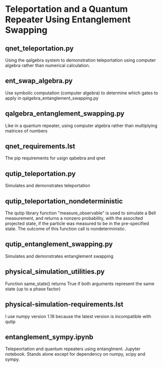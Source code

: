 # Teleportation and a Quantum Repeater Using Entanglement Swapping
## qnet_teleportation.py
Using the qalgebra system to demonstration teleportation using computer algebra rather than numerical calculation.
## ent_swap_algebra.py
Use symbolic computation (computer algebra) to determine which gates to apply in qalgebra_entanglement_swapping.py
## qalgebra_entanglement_swapping.py
Like in a quantum repeater, using computer algebra rather than multiplying matrices of numbers
## qnet_requirements.lst
The pip requirements for usign qabebra and qnet
## qutip_teleportation.py
Simulates and demonstrates teleportation
## qutip_teleportation_nondeterministic
The qutip library function "measure_observable" is used to simulate a Bell measurement, and returns a nonzero probability, with the associted projected state, if the particle was measured to be in the pre-specified state. The outcome of this function call is nondeterministic.
## qutip_entanglement_swapping.py
Simulates and demonstrates entanglement swapping
## physical_simulation_utilities.py
Function same_state() returns True if both arguments represent the same state (up to a phase factor)
## physical-simulation-requirements.lst
I use numpy version 1.18 because the latest version is incompatible with qutip
## entanglement_sympy.ipynb
Telepeortation and quantum repeaters using entanglment. Jupyter notebook. Stands alone except for dependency on numpy, scipy and sympy.
